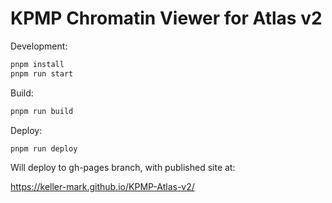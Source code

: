 # KPMP Chromatin Viewer for Atlas v2

Development:

```sh
pnpm install
pnpm run start
```

Build:

```sh
pnpm run build
```

Deploy:

```sh
pnpm run deploy
```

Will deploy to gh-pages branch, with published site at:

https://keller-mark.github.io/KPMP-Atlas-v2/

